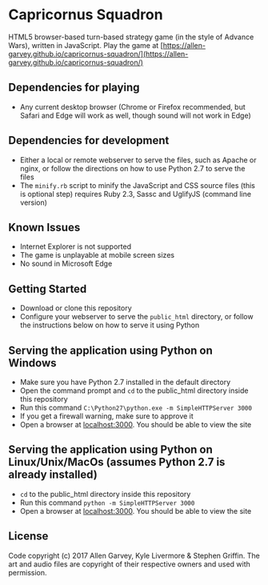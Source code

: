 # Capricornus Squadron

HTML5 browser-based turn-based strategy game (in the style of Advance Wars), written in JavaScript. Play the game at [https://allen-garvey.github.io/capricornus-squadron/](https://allen-garvey.github.io/capricornus-squadron/)


## Dependencies for playing

* Any current desktop browser (Chrome or Firefox recommended, but Safari and Edge will work as well, though sound will not work in Edge)


## Dependencies for development

* Either a local or remote webserver to serve the files, such as Apache or nginx, or follow the directions on how to use Python 2.7 to serve the files
* The `minify.rb` script to minify the JavaScript and CSS source files (this is optional step) requires Ruby 2.3, Sassc and UglifyJS (command line version)


## Known Issues

* Internet Explorer is not supported
* The game is unplayable at mobile screen sizes
* No sound in Microsoft Edge


## Getting Started

* Download or clone this repository
* Configure your webserver to serve the `public_html` directory, or follow the instructions below on how to serve it using Python


## Serving the application using Python on Windows

* Make sure you have Python 2.7 installed in the default directory
* Open the command prompt and `cd` to the public_html directory inside this repository
* Run this command `C:\Python27\python.exe -m SimpleHTTPServer 3000`
* If you get a firewall warning, make sure to approve it
* Open a browser at [localhost:3000](localhost:3000). You should be able to view the site


## Serving the application using Python on Linux/Unix/MacOs (assumes Python 2.7 is already installed)

* `cd` to the public_html directory inside this repository
* Run this command `python -m SimpleHTTPServer 3000`
* Open a browser at [localhost:3000](localhost:3000). You should be able to view the site


## License

Code copyright (c) 2017 Allen Garvey, Kyle Livermore & Stephen Griffin. The art and audio files are copyright of their respective owners and used with permission.